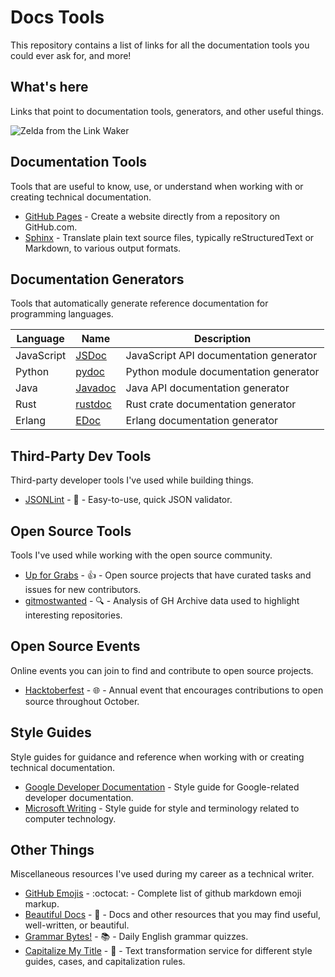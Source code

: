 # Docs Tools
This repository contains a list of links for all the documentation tools you could ever ask for, and more!

## What's here
Links that point to documentation tools, generators, and other useful things.

![Zelda from the Link Waker](https://c.tenor.com/xcwB_jp7loUAAAAC/link-zelda.gif)

## Documentation Tools
Tools that are useful to know, use, or understand when working with or creating technical documentation.

* [GitHub Pages](https://pages.github.com/) - Create a website directly from a repository on GitHub.com.
* [Sphinx](https://www.sphinx-doc.org/) - Translate plain text source files, typically reStructuredText or Markdown, to various output formats.

## Documentation Generators
Tools that automatically generate reference documentation for programming languages.

| Language      | Name                                                                          | Description                            |
| ------------- | ----------------------------------------------------------------------------- | -------------------------------------- |
| JavaScript    | [JSDoc](https://jsdoc.app/)                                                   | JavaScript API documentation generator |
| Python        | [pydoc](https://docs.python.org/3/library/pydoc.html)                         | Python module documentation generator  |
| Java          | [Javadoc](https://www.oracle.com/java/technologies/javase/javadoc-tool.html)  | Java API documentation generator       |
| Rust          | [rustdoc](https://doc.rust-lang.org/rustdoc/index.html)                       | Rust crate documentation generator     |
| Erlang        | [EDoc](https://www.erlang.org/doc/apps/edoc/chapter.html)                     | Erlang documentation generator         |

## Third-Party Dev Tools
Third-party developer tools I've used while building things.
* [JSONLint](https://jsonlint.com/) - :file_folder: - Easy-to-use, quick JSON validator.

## Open Source Tools
Tools I've used while working with the open source community.
* [Up for Grabs](https://up-for-grabs.net) - :thumbsup: - Open source projects that have curated tasks and issues for new contributors.
* [gitmostwanted](https://gitmostwanted.com/) - :mag: - Analysis of GH Archive data used to highlight interesting repositories.

## Open Source Events
Online events you can join to find and contribute to open source projects.
* [Hacktoberfest](https://hacktoberfest.com/) - :globe_with_meridians: - Annual event that encourages contributions to open source throughout October.

## Style Guides 
Style guides for guidance and reference when working with or creating technical documentation. 
* [Google Developer Documentation](https://developers.google.com/style) - Style guide for Google-related developer documentation.
* [Microsoft Writing](https://learn.microsoft.com/en-us/style-guide/welcome/) - Style guide for style and terminology related to computer technology.

## Other Things
Miscellaneous resources I've used during my career as a technical writer.
* [GitHub Emojis](https://gist.github.com/rxaviers/7360908) - :octocat: - Complete list of github markdown emoji markup.
* [Beautiful Docs](https://github.com/matheusfelipeog/beautiful-docs) - 📝 - Docs and other resources that you may find useful, well-written, or beautiful.
* [Grammar Bytes!](https://twitter.com/grammarbytes) - :books: - Daily English grammar quizzes.
* [Capitalize My Title](https://capitalizemytitle.com/) - :abcd: - Text transformation service for different style guides, cases, and capitalization rules.

